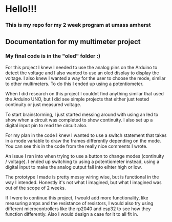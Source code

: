 # Hello!!!
### This is my repo for my 2 week program at umass amherst

## Documentation for my multimeter project

### My final code is in the "oled" folder :)

For this project I knew I needed to use the analog pins on the Arduino to detect the voltage and I also wanted to use an oled display to display the voltage. I also knew I wanted a way for the user to choose the mode, similar to other multimeters. To do this I ended up using a potentiometer.

When I did research on this project I couldnt find anything similar that used the Arduino UNO, but I did see simple projects that either just tested continuity or just measured voltage. 

To start brainstorming, I just started messing around with using an led to show when a circuit was completed to show continuity. I also set up a digital input pin to read the circuit also.

For my plan in the code I knew I wanted to use a switch statement that takes in a mode variable to draw the frames differently depending on the mode. You can see this in the code from the really nice comments I wrote.

An issue I ran into when trying to use a button to change modes (continuity / voltage). I ended up switching to using a potentiometer instead, using a digital input to make the analog output fall into eihter high or low.

The prototype I made is pretty messy wiring wise, but is functional in the way I intended. Honestly it's not what I imagined, but what I imagined was out of the scope of 2 weeks.

If I were to continue this project, I would add more functionality, like measuring amps and the resistance of resistors, I would also try using different microcontrollers like the rp2040 and esp32 to see how they function differently. Also I would design a case for it to all fit in.
